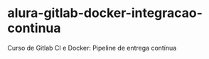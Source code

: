 # alura-gitlab-docker-integracao-continua
Curso de Gitlab CI e Docker: Pipeline de entrega contínua
